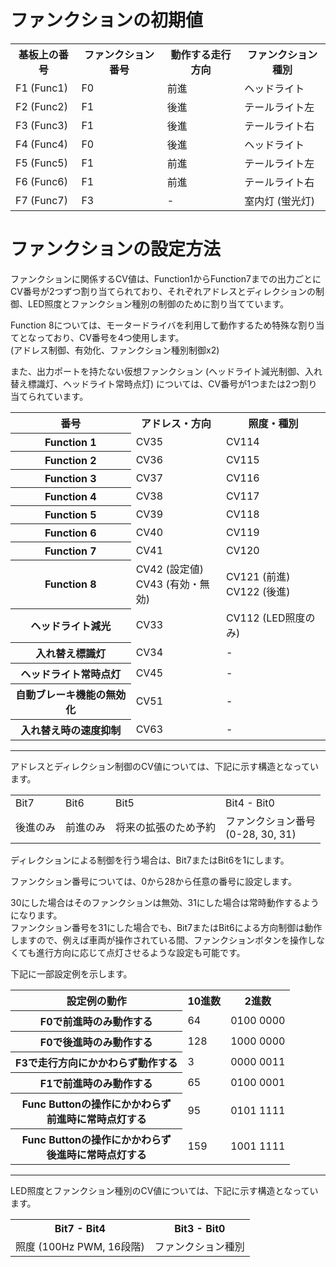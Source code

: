 # ファンクションの初期値

<table>
  <tr>
    <th>基板上の番号</th>
    <th>ファンクション番号</th>
    <th>動作する走行方向</th>
    <th>ファンクション種別</th>
  </tr>
  <tr>
    <td>F1 (Func1)</td>
    <td>F0</td>
    <td>前進</td>
    <td>ヘッドライト</td>
  </tr>
  <tr>
    <td>F2 (Func2)</td>
    <td>F1</td>
    <td>後進</td>
    <td>テールライト左</td>
  </tr>
  <tr>
    <td>F3 (Func3)</td>
    <td>F1</td>
    <td>後進</td>
    <td>テールライト右</td>
  </tr>
  <tr>
    <td>F4 (Func4)</td>
    <td>F0</td>
    <td>後進</td>
    <td>ヘッドライト</td>
  </tr>
  <tr>
    <td>F5 (Func5)</td>
    <td>F1</td>
    <td>前進</td>
    <td>テールライト左</td>
  </tr>
  <tr>
    <td>F6 (Func6)</td>
    <td>F1</td>
    <td>前進</td>
    <td>テールライト右</td>
  </tr>
  <tr>
    <td>F7 (Func7)</td>
    <td>F3</td>
    <td>-</td>
    <td>室内灯 (蛍光灯)</td>
  </tr>
</table>


# ファンクションの設定方法

ファンクションに関係するCV値は、Function1からFunction7までの出力ごとにCV番号が2つずつ割り当てられており、それぞれアドレスとディレクションの制御、LED照度とファンクション種別の制御のために割り当てています。

Function 8については、モータードライバを利用して動作するため特殊な割り当てとなっており、CV番号を4つ使用します。
<br>(アドレス制御、有効化、ファンクション種別制御x2)

また、出力ポートを持たない仮想ファンクション (ヘッドライト減光制御、入れ替え標識灯、ヘッドライト常時点灯) については、CV番号が1つまたは2つ割り当てられています。

<table>
  <tr>
    <th>番号</th>
    <th>アドレス・方向</th>
    <th>照度・種別</th>
  </tr>
  <tr>
    <th>Function 1</th>
    <td>CV35</td>
    <td>CV114</td>
  </tr>
  <tr>
    <th>Function 2</th>
    <td>CV36</td>
    <td>CV115</td>
  </tr>
  <tr>
    <th>Function 3</th>
    <td>CV37</td>
    <td>CV116</td>
  </tr>
  <tr>
    <th>Function 4</th>
    <td>CV38</td>
    <td>CV117</td>
  </tr>
  <tr>
    <th>Function 5</th>
    <td>CV39</td>
    <td>CV118</td>
  </tr>
  <tr>
    <th>Function 6</th>
    <td>CV40</td>
    <td>CV119</td>
  </tr>
  <tr>
    <th>Function 7</th>
    <td>CV41</td>
    <td>CV120</td>
  </tr>
  <tr>
    <th>Function 8</th>
    <td>CV42 (設定値)
    <br>CV43 (有効・無効)</td>
    <td>CV121 (前進)
    <br>CV122 (後進)</td>
  </tr>
  <tr>
    <th>ヘッドライト減光</th>
    <td>CV33</td>
    <td>CV112 (LED照度のみ)</td>
  </tr>
  <tr>
    <th>入れ替え標識灯</th>
    <td>CV34</td>
    <td>-</td>
  </tr>
  <tr>
    <th>ヘッドライト常時点灯</th>
    <td>CV45</td>
    <td>-</td>
  </tr>
  <tr>
    <th>自動ブレーキ機能の無効化</th>
    <td>CV51</td>
    <td>-</td>
  </tr>
  <tr>
    <th>入れ替え時の速度抑制</th>
    <td>CV63</td>
    <td>-</td>
  </tr>
</table>

------

アドレスとディレクション制御のCV値については、下記に示す構造となっています。

<table>
  <tr>
    <td>Bit7</td>
    <td>Bit6</td>
    <td>Bit5</td>
    <td>Bit4 - Bit0</td>
  </tr>
  <tr>
    <td>後進のみ</td>
    <td>前進のみ</td>
    <td>将来の拡張のため予約</td>
    <td>ファンクション番号<br />(0-28, 30, 31)</td>
  </tr>
</table>

ディレクションによる制御を行う場合は、Bit7またはBit6を1にします。

ファンクション番号については、0から28から任意の番号に設定します。

30にした場合はそのファンクションは無効、31にした場合は常時動作するようになります。 <br />ファンクション番号を31にした場合でも、Bit7またはBit6による方向制御は動作しますので、例えば車両が操作されている間、ファンクションボタンを操作しなくても進行方向に応じて点灯させるような設定も可能です。

下記に一部設定例を示します。

<table>
  <tr>
    <th>設定例の動作</th>
    <th>10進数</th>
    <th>2進数</th>
  </tr>
  <tr>
    <th>F0で前進時のみ動作する</th>
    <td>64</td>
    <td>0100 0000</td>
  </tr>
  <tr>
    <th>F0で後進時のみ動作する</th>
    <td>128</td>
    <td>1000 0000</td>
  </tr>
  <tr>
    <th>F3で走行方向にかかわらず動作する</th>
    <td>3</td>
    <td>0000 0011</td>
  </tr>
  <tr>
    <th>F1で前進時のみ動作する</th>
    <td>65</td>
    <td>0100 0001</td>
  </tr>
  <tr>
    <th>Func Buttonの操作にかかわらず<br>前進時に常時点灯する</th>
    <td>95</td>
    <td>0101 1111</td>
  </tr>
  <tr>
    <th>Func Buttonの操作にかかわらず<br>後進時に常時点灯する</th>
    <td>159</td>
    <td>1001 1111</td>
  </tr>
</table>

------

LED照度とファンクション種別のCV値については、下記に示す構造となっています。

<table>
  <tr>
    <th>Bit7 - Bit4</th>
    <th>Bit3 - Bit0</th>
  </tr>
  <tr>
    <td>照度 (100Hz PWM, 16段階)</td>
    <td>ファンクション種別</td>
  </tr>
</table>
